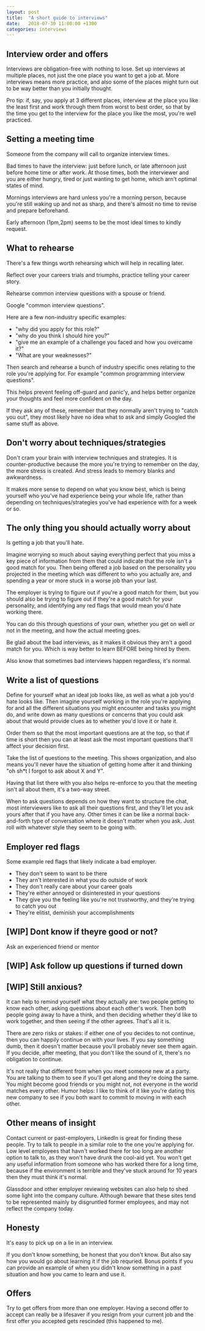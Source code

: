 ```yaml
---
layout: post
title:  "A short guide to interviews"
date:   2018-07-30 11:00:00 +1300
categories: interviews
---
```


## Interview order and offers

Interviews are obligation-free with nothing to lose. Set up interviews at multiple places, not just the one place you want to get a job at. More interviews means more practice, and also some of the places might turn out to be way better than you initially thought.

Pro tip: if, say, you apply at 3 different places, interview at the place you like the least first and work through them from worst to best order, so that by the time you get to the interview for the place you like the most, you're well practiced.

## Setting a meeting time

Someone from the company will call to organize interview times.

Bad times to have the interview: just before lunch, or late afternoon just before home time or after work. At those times, both the interviewer and you are either hungry, tired or just wanting to get home, which arn't optimal states of mind.

Mornings interviews are hard unless you're a morning person, because you're still waking up and not as sharp, and there's almost no time to revise and prepare beforehand.

Early afternoon (1pm,2pm) seems to be the most ideal times to kindly request.

## What to rehearse

There's a few things worth rehearsing which will help in recalling later.

Reflect over your careers trials and triumphs, practice telling your career story.

Rehearse common interview questions with a spouse or friend.

Google "common interview questions".

Here are a few non-industry specific examples:
- "why did you apply for this role?"
- "why do you think I should hire you?"
- "give me an example of a challenge you faced and how you overcame it?"
- "What are your weaknesses?"

Then search and rehearse a bunch of industry specific ones relating to the role you're applying for. For example "common programming interview questions".

This helps prevent feeling off-guard and panic'y, and helps better organize your thoughts and feel more confident on the day.

If they ask any of these, remember that they normally aren't trying to "catch you out", they most likely have no idea what to ask and simply Googled the same stuff as above.

## Don't worry about techniques/strategies

Don't cram your brain with interview techniques and strategies. It is counter-productive because the more you're trying to remember on the day, the more stress is created. And stress leads to memory blanks and awkwardness.

It makes more sense to depend on what you know best, which is being yourself who you've had experience being your whole life, rather than depending on techniques/strategies you've had experience with for a week or so.

## The only thing you should actually worry about

Is getting a job that you'll hate.

Imagine worrying so much about saying everything perfect that you miss a key piece of information from them that could indicate that the role isn't a good match for you. Then being offered a job based on the personality you projected in the meeting which was different to who you actually are, and spending a year or more stuck in a worse job than your last.

The employer is trying to figure out if you're a good match for them, but you should also be trying to figure out if they're a good match for your personality, and identifying any red flags that would mean you'd hate working there.

You can do this through questions of your own, whether you get on well or not in the meeting, and how the actual meeting goes.

Be glad about the bad interviews, as it makes it obvious they arn't a good match for you. Which is way better to learn BEFORE being hired by them.

Also know that sometimes bad interviews happen regardless, it's normal.

## Write a list of questions

Define for yourself what an ideal job looks like, as well as what a job you'd hate looks like. Then imagine yourself working in the role you're applying for and all the different situations you might encounter and tasks you might do, and write down as many questions or concerns that you could ask about that would provide clues as to whether you'd love it or hate it.

Order them so that the most important questions are at the top, so that if time is short then you can at least ask the most important questions that'll affect your decision first.

Take the list of questions to the meeting. This shows organization, and also means you'll never have the situation of getting home after it and thinking "oh sh*t I forgot to ask about X and Y".

Having that list there with you also helps re-enforce to you that the meeting isn't all about them, it's a two-way street.

When to ask questions depends on how they want to structure the chat, most interviewers like to ask all their questions first, and they'll let you ask yours after that if you have any. Other times it can be like a normal back-and-forth type of conversation where it doesn't matter when you ask. Just roll with whatever style they seem to be going with.

## Employer red flags

Some example red flags that likely indicate a bad employer.

- They don't seem to want to be there
- They arn't interested in what you do outside of work
- They don't really care about your career goals
- They're either annoyed or disinterested in your questions
- They give you the feeling like you're not trustworthy, and they're trying to catch you out
- They're elitist, deminish your accomplishments

## [WIP] Dont know if theyre good or not?

Ask an experienced friend or mentor

## [WIP] Ask follow up questions if turned down

## [WIP] Still anxious?

It can help to remind yourself what they actually are: two people getting to know each other, asking questions about each other's work. Then both people going away to have a think, and then deciding whether they'd like to work together, and then seeing if the other agrees. That's all it is.

There are zero risks or stakes: if either one of you decides to not continue, then you can happily continue on with your lives. If you say something dumb, then it doesn't matter because you'll probably never see them again. If you decide, after meeting, that you don't like the sound of it, there's no obligation to continue.

It's not really that different from when you meet someone new at a party. You are talking to them to see if you'll get along and they're doing the same. You might become good friends or you might not, not everyone in the world matches every other. Humor helps: I like to think of it like you're dating this new company to see if you both want to commit to moving in with each other.

## Other means of insight

Contact current or past-employers, LinkedIn is great for finding these people. Try to talk to people in a similar role to the one you're applying for. Low level employees that havn't worked there for too long are another option to talk to, as they won't have drunk the cool-aid yet. You won't get any useful information from someone who has worked there for a long time, because if the environment is terrible and they've stuck around for 10 years then they must think it's normal.

Glassdoor and other employer reviewing websites can also help to shed some light into the company culture. Although beware that these sites tend to be represented mainly by disgruntled former employees, and may not reflect the company today.

## Honesty

It's easy to pick up on a lie in an interview.

If you don't know something, be honest that you don't know. But also say how you would go about learning it if the job requried. Bonus points if you can provide an example of when you didn't know something in a past situation and how you came to learn and use it.

## Offers

Try to get offers from more than one employer. Having a second offer to accept can really be a lifesaver if you resign from your current job and the first offer you accepted gets rescinded (this happened to me).
